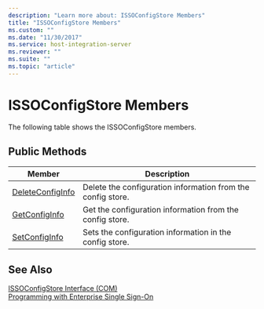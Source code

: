 ```yaml
---
description: "Learn more about: ISSOConfigStore Members"
title: "ISSOConfigStore Members"
ms.custom: ""
ms.date: "11/30/2017"
ms.service: host-integration-server
ms.reviewer: ""
ms.suite: ""
ms.topic: "article"
---
```

# ISSOConfigStore Members
The following table shows the ISSOConfigStore members.  
  
## Public Methods  
  
|Member|Description|  
|------------|-----------------|  
|[DeleteConfigInfo](../esso/issoconfigstore-deleteconfiginfo.md)|Delete the configuration information from the config store.|  
|[GetConfigInfo](../esso/issoconfigstore-getconfiginfo.md)|Get the configuration information from the config store.|  
|[SetConfigInfo](../esso/issoconfigstore-setconfiginfo.md)|Sets the configuration information in the config store.|  
  
## See Also  
 [ISSOConfigStore Interface (COM)](../esso/issoconfigstore-interface-com.md)   
 [Programming with Enterprise Single Sign-On](../esso/programming-with-enterprise-single-sign-on.md)
